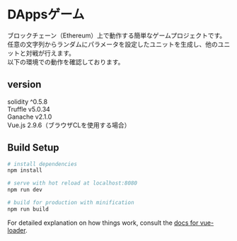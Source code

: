 # DAppsゲーム
ブロックチェーン（Ethereum）上で動作する簡単なゲームプロジェクトです。  
任意の文字列からランダムにパラメータを設定したユニットを生成し、他のユニットと対戦が行えます。  
以下の環境での動作を確認しております。

## version
solidity ^0.5.8  
Truffle v5.0.34  
Ganache v2.1.0  
Vue.js 2.9.6（ブラウザCLを使用する場合）


## Build Setup

``` bash
# install dependencies
npm install

# serve with hot reload at localhost:8080
npm run dev

# build for production with minification
npm run build
```

For detailed explanation on how things work, consult the [docs for vue-loader](http://vuejs.github.io/vue-loader).
